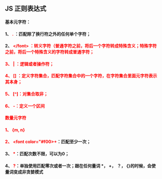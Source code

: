 ## JS 正则表达式

#### 基本元字符：
#### 1、 <font color="#f00">.</font> ：匹配除了换行符之外的任何单个字符；
#### 2、 <font color="#f00">\</font> ：转义字符（普通字符之前，将后一个字符转成特殊含义；特殊字符之前，将后一个特殊含义的字符转成普通字符；
#### 3、 <font color="#f00">|</font> ：逻辑或者操作符；
#### 4、 <font color="#f00">[]</font> ：定义字符集合，匹配字符集合中的一个字符，在字符集合里面元字符表示其本身；
#### 5、 <font color="#f00">[^]</font>：对集合取非； 
#### 6、 <font color="#f00">-</font>：定义一个区间 

#### 数量元字符
#### 1、 <font color="#f00">{m, n}</font> 
#### 2、 <font color="#f00>+</font>：匹配至少一次；
#### 3、 <font color="#f00">*</font>：匹配次数不限，可以为0；
#### 4、 <font color="#f00">?</font>：单独使用匹配零次或者一次；跟在任何量词 *， +， ？， {}的时候，会使量词变成非贪婪模式

